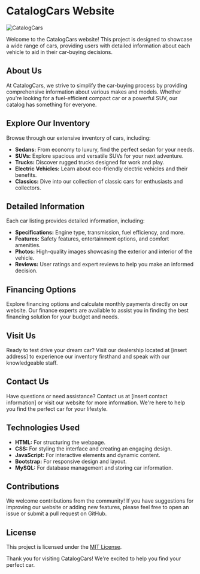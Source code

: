 # CatalogCars Website

![CatalogCars](catalog_cars.jpg)

Welcome to the CatalogCars website! This project is designed to showcase a wide range of cars, providing users with detailed information about each vehicle to aid in their car-buying decisions.

## About Us

At CatalogCars, we strive to simplify the car-buying process by providing comprehensive information about various makes and models. Whether you're looking for a fuel-efficient compact car or a powerful SUV, our catalog has something for everyone.

## Explore Our Inventory

Browse through our extensive inventory of cars, including:

- **Sedans:** From economy to luxury, find the perfect sedan for your needs.
- **SUVs:** Explore spacious and versatile SUVs for your next adventure.
- **Trucks:** Discover rugged trucks designed for work and play.
- **Electric Vehicles:** Learn about eco-friendly electric vehicles and their benefits.
- **Classics:** Dive into our collection of classic cars for enthusiasts and collectors.

## Detailed Information

Each car listing provides detailed information, including:

- **Specifications:** Engine type, transmission, fuel efficiency, and more.
- **Features:** Safety features, entertainment options, and comfort amenities.
- **Photos:** High-quality images showcasing the exterior and interior of the vehicle.
- **Reviews:** User ratings and expert reviews to help you make an informed decision.

## Financing Options

Explore financing options and calculate monthly payments directly on our website. Our finance experts are available to assist you in finding the best financing solution for your budget and needs.

## Visit Us

Ready to test drive your dream car? Visit our dealership located at [insert address] to experience our inventory firsthand and speak with our knowledgeable staff.

## Contact Us

Have questions or need assistance? Contact us at [insert contact information] or visit our website for more information. We're here to help you find the perfect car for your lifestyle.

## Technologies Used

- **HTML:** For structuring the webpage.
- **CSS:** For styling the interface and creating an engaging design.
- **JavaScript:** For interactive elements and dynamic content.
- **Bootstrap:** For responsive design and layout.
- **MySQL:** For database management and storing car information.

## Contributions

We welcome contributions from the community! If you have suggestions for improving our website or adding new features, please feel free to open an issue or submit a pull request on GitHub.

## License

This project is licensed under the [MIT License](LICENSE).

Thank you for visiting CatalogCars! We're excited to help you find your perfect car.
